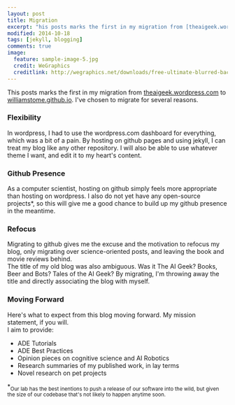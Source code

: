 ```yaml
---
layout: post
title: Migration
excerpt: "his posts marks the first in my migration from [theaigeek.wordpress.com](theaigeek.wordpress.com) to [williamstome.github.io](williamstome.github.io)."
modified: 2014-10-18
tags: [jekyll, blogging]
comments: true
image:
  feature: sample-image-5.jpg
  credit: WeGraphics
  creditlink: http://wegraphics.net/downloads/free-ultimate-blurred-background-pack/
---
```


This posts marks the first in my migration from [theaigeek.wordpress.com](theaigeek.wordpress.com) to [williamstome.github.io](williamstome.github.io). I've chosen to migrate for several reasons.

### Flexibility ###
In wordpress, I had to use the wordpress.com dashboard for everything, which was a bit of a pain. By hosting on github pages and using jekyll, I can treat my blog like any other repository. I will also be able to use whatever theme I want, and edit it to my heart's content.

### Github Presence ###
As a computer scientist, hosting on github simply feels more appropriate than hosting on wordpress. I also do not yet have any open-source projects*, so this will give me a good chance to build up my github presence in the meantime.

### Refocus ###
Migrating to github gives me the excuse and the motivation to refocus my blog, only migrating over science-oriented posts, and leaving the book and movie reviews behind.  
The title of my old blog was also ambiguous. Was it The AI Geek? Books, Beer and Bots? Tales of the AI Geek? By migrating, I'm throwing away the title and directly associating the blog with myself.

### Moving Forward ###
Here's what to expect from this blog moving forward. My mission statement, if you will.  
I aim to provide:

* ADE Tutorials
* ADE Best Practices
* Opinion pieces on cognitive science and AI Robotics
* Research summaries of my published work, in lay terms
* Novel research on pet projects

*<sub>Our lab has the best inentions to push a release of our software into the wild, but given the size of our codebase that's not likely to happen anytime soon.</sub>


